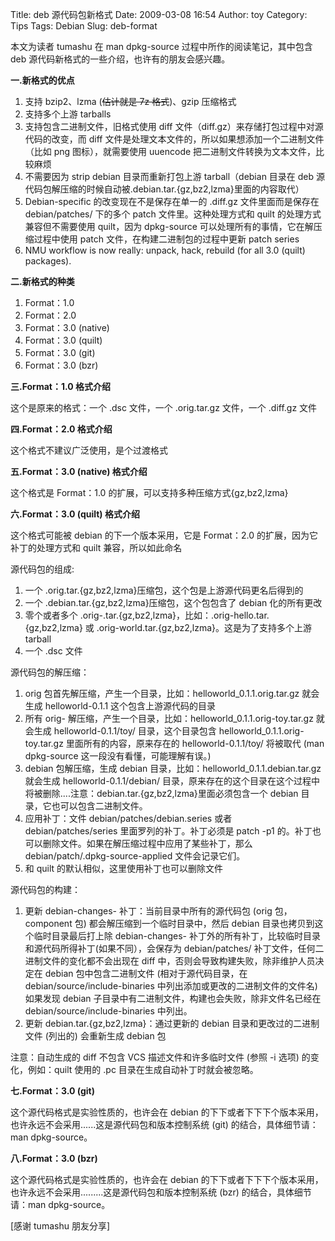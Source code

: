 Title: deb 源代码包新格式
Date: 2009-03-08 16:54
Author: toy
Category: Tips
Tags: Debian
Slug: deb-format

本文为读者 tumashu 在 man dpkg-source 过程中所作的阅读笔记，其中包含 deb
源代码新格式的一些介绍，也许有的朋友会感兴趣。

**一.新格式的优点**

1.  支持 bzip2、lzma (~~估计就是 7z 格式~~)、gzip 压缩格式
2.  支持多个上游 tarballs
3.  支持包含二进制文件，旧格式使用 diff
    文件（diff.gz）来存储打包过程中对源代码的改变，而 diff
    文件是处理文本文件的，所以如果想添加一个二进制文件（比如 png
    图标），就需要使用 uuencode 把二进制文件转换为文本文件，比较麻烦
4.  不需要因为 strip debian 目录而重新打包上游 tarball（debian 目录在
    deb
    源代码包解压缩的时候自动被.debian.tar.{gz,bz2,lzma}里面的内容取代）
5.  Debian-specific 的改变现在不是保存在单一的 .diff.gz
    文件里面而是保存在 debian/patches/ 下的多个 patch
    文件里。这种处理方式和 quilt 的处理方式兼容但不需要使用 quilt，因为
    dpkg-source 可以处理所有的事情，它在解压缩过程中使用 patch
    文件，在构建二进制包的过程中更新 patch series
6.  NMU workflow is now really: unpack, hack, rebuild (for all 3.0
    (quilt) packages).

**二.新格式的种类**

1.  Format：1.0
2.  Format：2.0
3.  Format：3.0 (native)
4.  Format：3.0 (quilt)
5.  Format：3.0 (git)
6.  Format：3.0 (bzr)

**三.Format：1.0 格式介绍**

这个是原来的格式：一个 .dsc 文件，一个 .orig.tar.gz 文件，一个 .diff.gz
文件

**四.Format：2.0 格式介绍**

这个格式不建议广泛使用，是个过渡格式

**五.Format：3.0 (native) 格式介绍**

这个格式是 Format：1.0 的扩展，可以支持多种压缩方式{gz,bz2,lzma}

**六.Format：3.0 (quilt) 格式介绍**

这个格式可能被 debian 的下一个版本采用，它是 Format：2.0
的扩展，因为它补丁的处理方式和 quilt 兼容，所以如此命名

源代码包的组成:

1.  一个 .orig.tar.{gz,bz2,lzma}压缩包，这个包是上游源代码更名后得到的
2.  一个 .debian.tar.{gz,bz2,lzma}压缩包，这个包包含了 debian
    化的所有更改
3.  零个或者多个
    .orig-<component>.tar.{gz,bz2,lzma}，比如：.orig-hello.tar.{gz,bz2,lzma}
    或 .orig-world.tar.{gz,bz2,lzma}。这是为了支持多个上游 tarball
4.  一个 .dsc 文件

源代码包的解压缩：

1.  orig 包首先解压缩，产生一个目录，比如：helloworld\_0.1.1.orig.tar.gz
    就会生成 helloworld-0.1.1 这个包含上游源代码的目录
2.  所有 orig-<component>
    解压缩，产生一个目录，比如：helloworld\_0.1.1.orig-toy.tar.gz
    就会生成 helloworld-0.1.1/toy/ 目录，这个目录包含
    helloworld\_0.1.1.orig-toy.tar.gz 里面所有的内容，原来存在的
    helloworld-0.1.1/toy/ 将被取代 (man dpkg-source
    这一段没有看懂，可能理解有误。)
3.  debian 包解压缩，生成 debian
    目录，比如：helloworld\_0.1.1.debian.tar.gz 就会生成
    helloworld-0.1.1/debian/
    目录，原来存在的这个目录在这个过程中将被删除....注意：debian.tar.{gz,bz2,lzma}里面必须包含一个
    debian 目录，它也可以包含二进制文件。
4.  应用补丁：文件 debian/patches/debian.series 或者
    debian/patches/series 里面罗列的补丁。补丁必须是 patch -p1
    的。补丁也可以删除文件。如果在解压缩过程中应用了某些补丁，那么
    debian/patch/.dpkg-source-applied 文件会记录它们。
5.  和 quilt 的默认相似，这里使用补丁也可以删除文件

源代码包的构建：

1.  更新 debian-changes-<version> 补丁：当前目录中所有的源代码包 (orig
    包，component 包) 都会解压缩到一个临时目录中，然后 debian
    目录也拷贝到这个临时目录最后打上除 debian-changes-<version>
    补丁外的所有补丁，比较临时目录和源代码所得补丁(如果不同），会保存为
    debian/patches/<debian-changes-version>
    补丁文件，任何二进制文件的变化都不会出现在 diff
    中，否则会导致构建失败，除非维护人员决定在 debian 包中包含二进制文件
    (相对于源代码目录，在 debian/source/include-binaries
    中列出添加或更改的二进制文件的文件名) 如果发现 debian
    子目录中有二进制文件，构建也会失败，除非文件名已经在
    debian/source/include-binaries 中列出。
2.  更新 debian.tar.{gz,bz2,lzma}：通过更新的 debian
    目录和更改过的二进制文件 (列出的) 会重新生成 debian 包

注意：自动生成的 diff 不包含 VCS 描述文件和许多临时文件 (参照 -i 选项)
的变化，例如：quilt 使用的 .pc 目录在生成自动补丁时就会被忽略。

**七.Format：3.0 (git)**

这个源代码格式是实验性质的，也许会在 debian
的下下或者下下下个版本采用，也许永远不会采用......这是源代码包和版本控制系统
(git) 的结合，具体细节请：man dpkg-source。

**八.Format：3.0 (bzr)**

这个源代码格式是实验性质的，也许会在 debian
的下下或者下下下个版本采用，也许永远不会采用.........这是源代码包和版本控制系统
(bzr) 的结合，具体细节请：man dpkg-source。

[感谢 tumashu 朋友分享]
